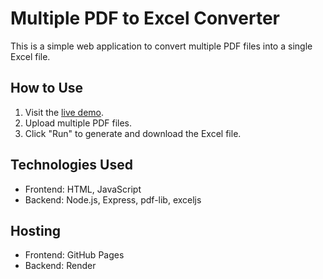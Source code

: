 # Multiple PDF to Excel Converter

This is a simple web application to convert multiple PDF files into a single Excel file.

## How to Use
1. Visit the [live demo](https://your-username.github.io/multi-pdf-to-excel-converter).
2. Upload multiple PDF files.
3. Click "Run" to generate and download the Excel file.

## Technologies Used
- Frontend: HTML, JavaScript
- Backend: Node.js, Express, pdf-lib, exceljs

## Hosting
- Frontend: GitHub Pages
- Backend: Render
